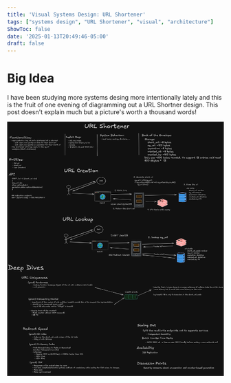 ```yaml
---
title: 'Visual Systems Design: URL Shortener'
tags: ["systems design", "URL Shortener", "visual", "architecture"]
ShowToc: false
date: '2025-01-13T20:49:46-05:00'
draft: false
---
```

# Big Idea

I have been studying more systems desing more intentionally lately and this is the fruit of one evening of diagramming out a URL Shortner design. This post doesn't explain much but a picture's worth a thousand words!

![URL Shortener](./images/url_shortener.png)